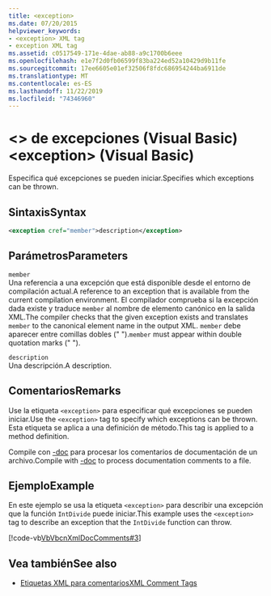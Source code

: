 ```yaml
---
title: <exception>
ms.date: 07/20/2015
helpviewer_keywords:
- <exception> XML tag
- exception XML tag
ms.assetid: c0517549-171e-4dae-ab88-a9c1700b6eee
ms.openlocfilehash: e1e7f2d0fb06599f83ba224ed52a10429d9b11fe
ms.sourcegitcommit: 17ee6605e01ef32506f8fdc686954244ba6911de
ms.translationtype: MT
ms.contentlocale: es-ES
ms.lasthandoff: 11/22/2019
ms.locfileid: "74346960"
---
```

# <a name="exception-visual-basic"></a><span data-ttu-id="a2d74-101">\<> de excepciones (Visual Basic)</span><span class="sxs-lookup"><span data-stu-id="a2d74-101">\<exception> (Visual Basic)</span></span>
<span data-ttu-id="a2d74-102">Especifica qué excepciones se pueden iniciar.</span><span class="sxs-lookup"><span data-stu-id="a2d74-102">Specifies which exceptions can be thrown.</span></span>  
  
## <a name="syntax"></a><span data-ttu-id="a2d74-103">Sintaxis</span><span class="sxs-lookup"><span data-stu-id="a2d74-103">Syntax</span></span>  
  
```xml  
<exception cref="member">description</exception>  
```  
  
## <a name="parameters"></a><span data-ttu-id="a2d74-104">Parámetros</span><span class="sxs-lookup"><span data-stu-id="a2d74-104">Parameters</span></span>  
 `member`  
 <span data-ttu-id="a2d74-105">Una referencia a una excepción que está disponible desde el entorno de compilación actual.</span><span class="sxs-lookup"><span data-stu-id="a2d74-105">A reference to an exception that is available from the current compilation environment.</span></span> <span data-ttu-id="a2d74-106">El compilador comprueba si la excepción dada existe y traduce `member` al nombre de elemento canónico en la salida XML.</span><span class="sxs-lookup"><span data-stu-id="a2d74-106">The compiler checks that the given exception exists and translates `member` to the canonical element name in the output XML.</span></span> <span data-ttu-id="a2d74-107">`member` debe aparecer entre comillas dobles (" ").</span><span class="sxs-lookup"><span data-stu-id="a2d74-107">`member` must appear within double quotation marks (" ").</span></span>  
  
 `description`  
 <span data-ttu-id="a2d74-108">Una descripción.</span><span class="sxs-lookup"><span data-stu-id="a2d74-108">A description.</span></span>  
  
## <a name="remarks"></a><span data-ttu-id="a2d74-109">Comentarios</span><span class="sxs-lookup"><span data-stu-id="a2d74-109">Remarks</span></span>  
 <span data-ttu-id="a2d74-110">Use la etiqueta `<exception>` para especificar qué excepciones se pueden iniciar.</span><span class="sxs-lookup"><span data-stu-id="a2d74-110">Use the `<exception>` tag to specify which exceptions can be thrown.</span></span> <span data-ttu-id="a2d74-111">Esta etiqueta se aplica a una definición de método.</span><span class="sxs-lookup"><span data-stu-id="a2d74-111">This tag is applied to a method definition.</span></span>  
  
 <span data-ttu-id="a2d74-112">Compile con [-doc](../../../visual-basic/reference/command-line-compiler/doc.md) para procesar los comentarios de documentación de un archivo.</span><span class="sxs-lookup"><span data-stu-id="a2d74-112">Compile with [-doc](../../../visual-basic/reference/command-line-compiler/doc.md) to process documentation comments to a file.</span></span>  
  
## <a name="example"></a><span data-ttu-id="a2d74-113">Ejemplo</span><span class="sxs-lookup"><span data-stu-id="a2d74-113">Example</span></span>  
 <span data-ttu-id="a2d74-114">En este ejemplo se usa la etiqueta `<exception>` para describir una excepción que la función `IntDivide` puede iniciar.</span><span class="sxs-lookup"><span data-stu-id="a2d74-114">This example uses the `<exception>` tag to describe an exception that the `IntDivide` function can throw.</span></span>  
  
 [!code-vb[VbVbcnXmlDocComments#3](~/samples/snippets/visualbasic/VS_Snippets_VBCSharp/VbVbcnXmlDocComments/VB/Class1.vb#3)]  
  
## <a name="see-also"></a><span data-ttu-id="a2d74-115">Vea también</span><span class="sxs-lookup"><span data-stu-id="a2d74-115">See also</span></span>

- [<span data-ttu-id="a2d74-116">Etiquetas XML para comentarios</span><span class="sxs-lookup"><span data-stu-id="a2d74-116">XML Comment Tags</span></span>](../../../visual-basic/language-reference/xmldoc/index.md)
